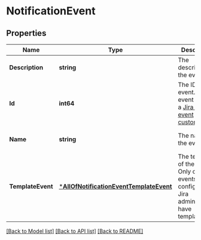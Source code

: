 # NotificationEvent

## Properties
Name | Type | Description | Notes
------------ | ------------- | ------------- | -------------
**Description** | **string** | The description of the event. | [optional] [default to null]
**Id** | **int64** | The ID of the event. The event can be a [Jira system event](https://confluence.atlassian.com/x/8YdKLg#Creatinganotificationscheme-eventsEvents) or a [custom event](https://confluence.atlassian.com/x/AIlKLg). | [optional] [default to null]
**Name** | **string** | The name of the event. | [optional] [default to null]
**TemplateEvent** | [***AllOfNotificationEventTemplateEvent**](AllOfNotificationEventTemplateEvent.md) | The template of the event. Only custom events configured by Jira administrators have template. | [optional] [default to null]

[[Back to Model list]](../README.md#documentation-for-models) [[Back to API list]](../README.md#documentation-for-api-endpoints) [[Back to README]](../README.md)

